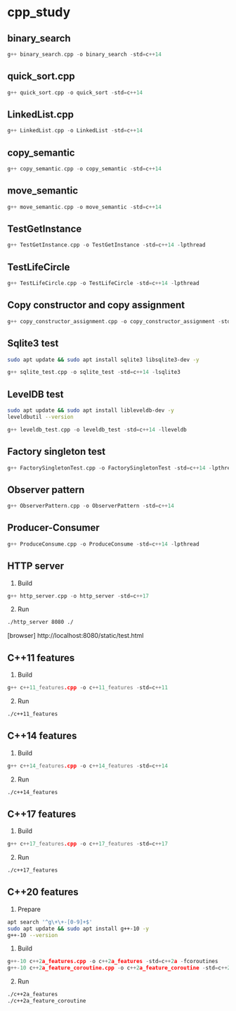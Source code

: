 # cpp_study

## binary_search
``` c++
g++ binary_search.cpp -o binary_search -std=c++14
```

## quick_sort.cpp
``` c++
g++ quick_sort.cpp -o quick_sort -std=c++14
```

## LinkedList.cpp
``` c++
g++ LinkedList.cpp -o LinkedList -std=c++14
```

## copy_semantic
``` c++
g++ copy_semantic.cpp -o copy_semantic -std=c++14
```

## move_semantic
``` c++
g++ move_semantic.cpp -o move_semantic -std=c++14
```

## TestGetInstance
``` c++
g++ TestGetInstance.cpp -o TestGetInstance -std=c++14 -lpthread
```

## TestLifeCircle
``` c++
g++ TestLifeCircle.cpp -o TestLifeCircle -std=c++14 -lpthread
```

## Copy constructor and copy assignment
``` c++
g++ copy_constructor_assignment.cpp -o copy_constructor_assignment -std=c++14
```

## Sqlite3 test
```bash
sudo apt update && sudo apt install sqlite3 libsqlite3-dev -y
```
``` c++
g++ sqlite_test.cpp -o sqlite_test -std=c++14 -lsqlite3
```

## LevelDB test
```bash
sudo apt update && sudo apt install libleveldb-dev -y
leveldbutil --version
```
``` c++
g++ leveldb_test.cpp -o leveldb_test -std=c++14 -lleveldb
```

## Factory singleton test
``` c++
g++ FactorySingletonTest.cpp -o FactorySingletonTest -std=c++14 -lpthread
```

## Observer pattern
``` c++
g++ ObserverPattern.cpp -o ObserverPattern -std=c++14
```

## Producer-Consumer
``` c++
g++ ProduceConsume.cpp -o ProduceConsume -std=c++14 -lpthread
```

## HTTP server
1. Build
``` c++
g++ http_server.cpp -o http_server -std=c++17
```
2. Run
```bash
./http_server 8080 ./
```
[browser]
http://localhost:8080/static/test.html

## C++11 features
1. Build
``` c++
g++ c++11_features.cpp -o c++11_features -std=c++11
```
2. Run
```bash
./c++11_features
```

## C++14 features
1. Build
``` c++
g++ c++14_features.cpp -o c++14_features -std=c++14
```
2. Run
```bash
./c++14_features
```

## C++17 features
1. Build
``` c++
g++ c++17_features.cpp -o c++17_features -std=c++17
```
2. Run
```bash
./c++17_features
```

## C++20 features
1. Prepare
```bash
apt search '^g\+\+-[0-9]+$'
sudo apt update && sudo apt install g++-10 -y
g++-10 --version
```
1. Build
``` c++
g++-10 c++2a_features.cpp -o c++2a_features -std=c++2a -fcoroutines
g++-10 c++2a_feature_coroutine.cpp -o c++2a_feature_coroutine -std=c++2a -fcoroutines -pthread
```
2. Run
```bash
./c++2a_features
./c++2a_feature_coroutine
